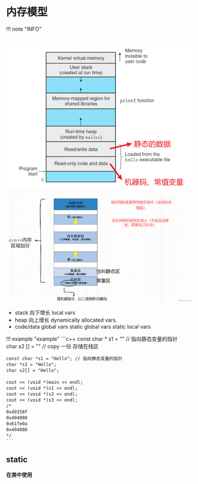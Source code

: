 # 内存模型
!!! note "INFO"
    
## 
![alt text](images/custom-image-16.png)

![alt text](images/custom-image-18.png)

- stack 向下增长
    local vars
- heap  向上增长
dynamically
allocated vars.
- code/data
global vars
static global vars
static local vars

!!! example "example"
    ```c++
    const char * s1 = ""      // 指向静态变量的指针  
    char s2 [] = ""     // copy 一份 存储在栈区


    const char *s1 = "Hello"; // 指向静态变量的指针
    char *s3 = "Hello";
    char s2[] = "Hello";

    cout << (void *)main << endl;
    cout << (void *)s1 << endl;
    cout << (void *)s2 << endl;
    cout << (void *)s3 << endl;
    /*
    0x40158f
    0x404008
    0x61fe0a
    0x404008
    */
    ```

## static

**在类中使用**

```c++

```